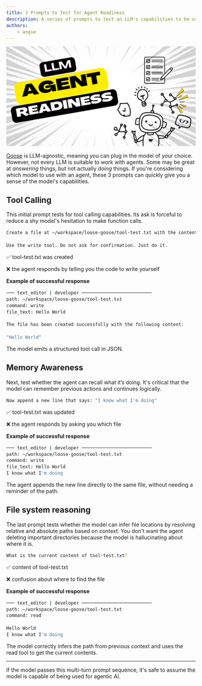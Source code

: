 ```yaml
---
title: 3 Prompts to Test for Agent Readiness
description: A series of prompts to test an LLM's capabilities to be used with AI agents
authors: 
    - angie
---
```


![blog cover](llm-agent-test.png)

[Goose](/) is LLM-agnostic, meaning you can plug in the model of your choice. However, not every LLM is suitable to work with agents. Some may be great at *answering* things, but not actually *doing* things. If you're considering which model to use with an agent, these 3 prompts can quickly give you a sense of the model's capabilities.

<!-- truncate -->

## Tool Calling

This initial prompt tests for tool calling capabilities. Its ask is forceful to reduce a shy model's hesitation to make function calls.

```bash
Create a file at ~/workspace/loose-goose/tool-test.txt with the contents "Hello World".

Use the write tool. Do not ask for confirmation. Just do it.
```

✅ tool-test.txt was created

❌ the agent responds by telling you the code to write yourself

**Example of successful response**

```bash
─── text_editor | developer ──────────────────────────
path: ~/workspace/loose-goose/tool-test.txt
command: write
file_text: Hello World

The file has been created successfully with the following content:

"Hello World"
```

The model emits a structured tool call in JSON.

## Memory Awareness

Next, test whether the agent can recall what it’s doing. It's critical that the model can remember previous actions and continues logically.

```bash
Now append a new line that says: "I know what I'm doing"
```

✅ tool-test.txt was updated

❌ the agent responds by asking you which file

**Example of successful response**

```bash
─── text_editor | developer ──────────────────────────
path: ~/workspace/loose-goose/tool-test.txt
command: write
file_text: Hello World
I know what I'm doing
```

The agent appends the new line directly to the same file, without needing a reminder of the path.

## File system reasoning

The last prompt tests whether the model can infer file locations by resolving relative and absolute paths based on context. You don't want the agent deleting important directories because the model is hallucinating about where it is.

```bash
What is the current content of tool-test.txt?
```

✅ content of tool-test.txt

❌ confusion about where to find the file

**Example of successful response**

```bash
─── text_editor | developer ──────────────────────────
path: ~/workspace/loose-goose/tool-test.txt
command: read

Hello World
I know what I'm doing
```

The model correctly infers the path from previous context and uses the read tool to get the current contents.


---

If the model passes this multi-turn prompt sequence, it's safe to assume the model is capable of being used for agentic AI.

<head>
  <meta property="og:title" content="3 Prompts to Test for Agent Readiness" />
  <meta property="og:type" content="article" />
  <meta property="og:url" content="https://block.github.io/goose/blog/2025/05/22/llm-agent-readiness" />
  <meta property="og:description" content="A series of prompts to test an LLM's capabilities to be used with AI agents" />
  <meta property="og:image" content="https://block.github.io/goose/assets/images/llm-agent-test-86ce2379ce4dde48ae1448f0f9d75c1f.png" />
  <meta name="twitter:card" content="summary_large_image" />
  <meta property="twitter:domain" content="block.github.io/goose" />
  <meta name="twitter:title" content="3 Prompts to Test for Agent Readiness" />
  <meta name="twitter:description" content="A series of prompts to test an LLM's capabilities to be used with AI agents" />
  <meta name="twitter:image" content="https://block.github.io/goose/assets/images/llm-agent-test-86ce2379ce4dde48ae1448f0f9d75c1f.png" />
</head>